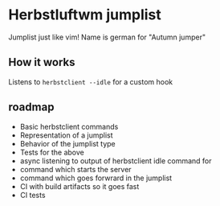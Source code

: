 # Herbstluftwm jumplist

Jumplist just like vim! Name is german for "Autumn jumper"


## How it works

Listens to `herbstclient --idle` for a custom hook


## roadmap

- Basic herbstclient commands
- Representation of a jumplist
- Behavior of the jumplist type
- Tests for the above
- async listening to output of herbstclient idle command for 
- command which starts the server
- command which goes forwrard in the jumplist
- CI with build artifacts so it goes fast
- CI tests